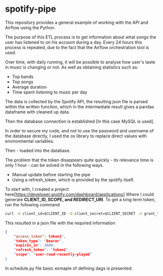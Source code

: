 # spotify-pipe
This repository provides a general example of working with the API and Airflow using the Python. 

The purpose of this ETL process is to get information about what songs the user has listened to on his account during a day. 
Every 24 hours this process is repeated, due to the fact that the Airflow orchestration tool is used.  

Over time, with daily running, it will be possible to analyse how user's taste in music is changing or not. 
As well as obtaining statistics such as: 
- Top bands
- Top songs 
- Average duration
- Time spent listening to music per day

The data is collected by the Spotify API, 
the resulting json file is parsed within the written function, 
which in the intermediate result gives a pandas dataframe with cleaned up data. 

Then the database connection is established [In this case MySQL is used]. 

In order to secure my code, and not to use the password and username of the database directly, 
I used the os library to replace direct values with environmental variables.

Then - loaded into the database.

The problem that the token disappears quite quickly - its relevance time is only 1 hour - can be solved in the following ways. 
  - Manual update before starting the pipe
  - Using a refresh_token, which is provided by the spotify itself. 

To start with, I created a project here[https://developer.spotify.com/dashboard/applications]
Where I could generate **CLIENT_ID, SCOPE, and REDIRECT_URI**. 
To get a long term token, run the following command 
``` cmd
curl -d client_id=$CLIENT_ID -d client_secret=$CLIENT_SECRET -d grant_type=authorization_code -d code=$CODE -d redirect_uri=$REDIRECT_URI https://accounts.spotify.com/api/token
```

This resulted in a json file with the required information
```json
{
    "access_token": token1",
    "token_type": "Bearer",
    "expires_in": 3600,
    "refresh_token": "token2",
    "scope": "user-read-recently-played"
}
```

In schedule.py file basic exmaple of defining dags is presented. 



